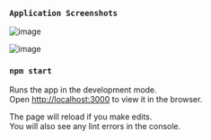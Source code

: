 ### `Application Screenshots`

![image](https://user-images.githubusercontent.com/17237753/94659535-4c76ee00-02b9-11eb-85fb-61c67ef1869a.png)

![image](https://user-images.githubusercontent.com/17237753/94659576-5bf63700-02b9-11eb-9f25-1f5e66256341.png)


### `npm start`

Runs the app in the development mode.<br />
Open [http://localhost:3000](http://localhost:3000) to view it in the browser.

The page will reload if you make edits.<br />
You will also see any lint errors in the console.
